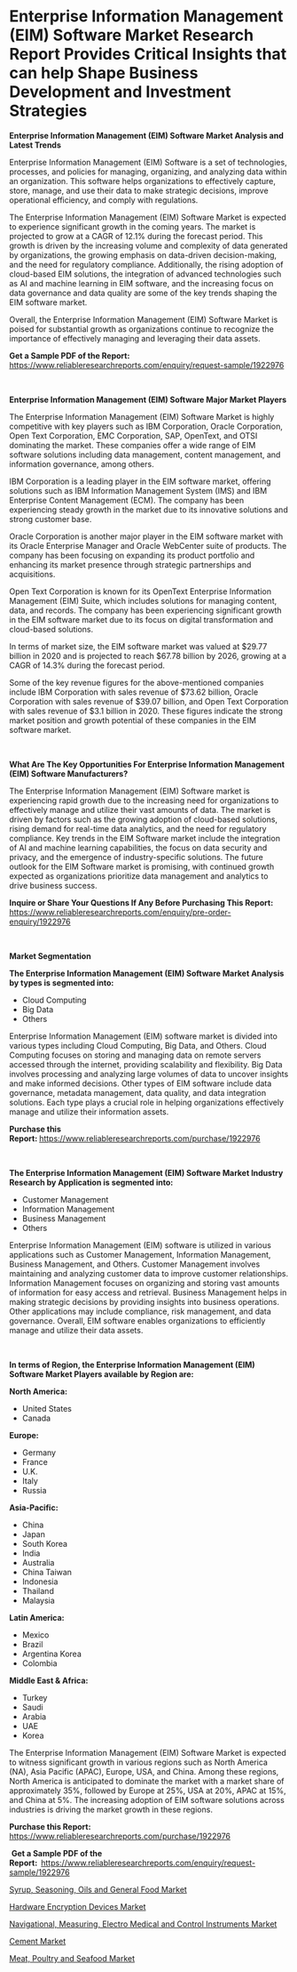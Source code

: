 <p><h1>Enterprise Information Management (EIM) Software Market Research Report Provides Critical Insights that can help Shape Business Development and Investment Strategies</h1></p><p><strong>Enterprise Information Management (EIM) Software Market Analysis and Latest Trends</strong></p>
<p><p>Enterprise Information Management (EIM) Software is a set of technologies, processes, and policies for managing, organizing, and analyzing data within an organization. This software helps organizations to effectively capture, store, manage, and use their data to make strategic decisions, improve operational efficiency, and comply with regulations.</p><p>The Enterprise Information Management (EIM) Software Market is expected to experience significant growth in the coming years. The market is projected to grow at a CAGR of 12.1% during the forecast period. This growth is driven by the increasing volume and complexity of data generated by organizations, the growing emphasis on data-driven decision-making, and the need for regulatory compliance. Additionally, the rising adoption of cloud-based EIM solutions, the integration of advanced technologies such as AI and machine learning in EIM software, and the increasing focus on data governance and data quality are some of the key trends shaping the EIM software market.</p><p>Overall, the Enterprise Information Management (EIM) Software Market is poised for substantial growth as organizations continue to recognize the importance of effectively managing and leveraging their data assets.</p></p>
<p><strong>Get a Sample PDF of the Report:&nbsp;</strong> <a href="https://www.reliableresearchreports.com/enquiry/request-sample/1922976">https://www.reliableresearchreports.com/enquiry/request-sample/1922976</a></p>
<p>&nbsp;</p>
<p><strong>Enterprise Information Management (EIM) Software Major Market Players</strong></p>
<p><p>The Enterprise Information Management (EIM) Software Market is highly competitive with key players such as IBM Corporation, Oracle Corporation, Open Text Corporation, EMC Corporation, SAP, OpenText, and OTSI dominating the market. These companies offer a wide range of EIM software solutions including data management, content management, and information governance, among others.</p><p>IBM Corporation is a leading player in the EIM software market, offering solutions such as IBM Information Management System (IMS) and IBM Enterprise Content Management (ECM). The company has been experiencing steady growth in the market due to its innovative solutions and strong customer base.</p><p>Oracle Corporation is another major player in the EIM software market with its Oracle Enterprise Manager and Oracle WebCenter suite of products. The company has been focusing on expanding its product portfolio and enhancing its market presence through strategic partnerships and acquisitions.</p><p>Open Text Corporation is known for its OpenText Enterprise Information Management (EIM) Suite, which includes solutions for managing content, data, and records. The company has been experiencing significant growth in the EIM software market due to its focus on digital transformation and cloud-based solutions.</p><p>In terms of market size, the EIM software market was valued at $29.77 billion in 2020 and is projected to reach $67.78 billion by 2026, growing at a CAGR of 14.3% during the forecast period.</p><p>Some of the key revenue figures for the above-mentioned companies include IBM Corporation with sales revenue of $73.62 billion, Oracle Corporation with sales revenue of $39.07 billion, and Open Text Corporation with sales revenue of $3.1 billion in 2020. These figures indicate the strong market position and growth potential of these companies in the EIM software market.</p></p>
<p>&nbsp;</p>
<p><strong>What Are The Key Opportunities For Enterprise Information Management (EIM) Software Manufacturers?</strong></p>
<p><p>The Enterprise Information Management (EIM) Software market is experiencing rapid growth due to the increasing need for organizations to effectively manage and utilize their vast amounts of data. The market is driven by factors such as the growing adoption of cloud-based solutions, rising demand for real-time data analytics, and the need for regulatory compliance. Key trends in the EIM Software market include the integration of AI and machine learning capabilities, the focus on data security and privacy, and the emergence of industry-specific solutions. The future outlook for the EIM Software market is promising, with continued growth expected as organizations prioritize data management and analytics to drive business success.</p></p>
<p><strong>Inquire or Share Your Questions If Any Before Purchasing This Report:</strong> <a href="https://www.reliableresearchreports.com/enquiry/pre-order-enquiry/1922976">https://www.reliableresearchreports.com/enquiry/pre-order-enquiry/1922976</a></p>
<p>&nbsp;</p>
<p><strong>Market Segmentation</strong></p>
<p><strong>The Enterprise Information Management (EIM) Software Market Analysis by types is segmented into:</strong></p>
<p><ul><li>Cloud Computing</li><li>Big Data</li><li>Others</li></ul></p>
<p><p>Enterprise Information Management (EIM) software market is divided into various types including Cloud Computing, Big Data, and Others. Cloud Computing focuses on storing and managing data on remote servers accessed through the internet, providing scalability and flexibility. Big Data involves processing and analyzing large volumes of data to uncover insights and make informed decisions. Other types of EIM software include data governance, metadata management, data quality, and data integration solutions. Each type plays a crucial role in helping organizations effectively manage and utilize their information assets.</p></p>
<p><strong>Purchase this Report:&nbsp;</strong><a href="https://www.reliableresearchreports.com/purchase/1922976">https://www.reliableresearchreports.com/purchase/1922976</a></p>
<p>&nbsp;</p>
<p><strong>The Enterprise Information Management (EIM) Software Market Industry Research by Application is segmented into:</strong></p>
<p><ul><li>Customer Management</li><li>Information Management</li><li>Business Management</li><li>Others</li></ul></p>
<p><p>Enterprise Information Management (EIM) software is utilized in various applications such as Customer Management, Information Management, Business Management, and Others. Customer Management involves maintaining and analyzing customer data to improve customer relationships. Information Management focuses on organizing and storing vast amounts of information for easy access and retrieval. Business Management helps in making strategic decisions by providing insights into business operations. Other applications may include compliance, risk management, and data governance. Overall, EIM software enables organizations to efficiently manage and utilize their data assets.</p></p>
<p>&nbsp;</p>
<p><strong>In terms of Region, the Enterprise Information Management (EIM) Software Market Players available by Region are:</strong></p>
<p>
    <p> <strong> North America: </strong>
        <ul>
            <li>United States</li>
            <li>Canada</li>
        </ul>
        </p> 
    <p> <strong> Europe: </strong>
        <ul>
            <li>Germany</li>
            <li>France</li>
            <li>U.K.</li>
            <li>Italy</li>
            <li>Russia</li>
        </ul>
        </p> 
    <p> <strong> Asia-Pacific: </strong>
        <ul>
            <li>China</li>
            <li>Japan</li>
            <li>South Korea</li>
            <li>India</li>
            <li>Australia</li>
            <li>China Taiwan</li>
            <li>Indonesia</li>
            <li>Thailand</li>
            <li>Malaysia</li>
        </ul>
        </p> 
    <p> <strong> Latin America: </strong>
        <ul>
            <li>Mexico</li>
            <li>Brazil</li>
            <li>Argentina Korea</li>
            <li>Colombia</li>
        </ul>
        </p> 
    <p> <strong> Middle East & Africa: </strong>
        <ul>
            <li>Turkey</li>
            <li>Saudi</li>
            <li>Arabia</li>
            <li>UAE</li>
            <li>Korea</li>
        </ul>
    </p>
    </p>
<p><p>The Enterprise Information Management (EIM) Software Market is expected to witness significant growth in various regions such as North America (NA), Asia Pacific (APAC), Europe, USA, and China. Among these regions, North America is anticipated to dominate the market with a market share of approximately 35%, followed by Europe at 25%, USA at 20%, APAC at 15%, and China at 5%. The increasing adoption of EIM software solutions across industries is driving the market growth in these regions.</p></p>
<p><strong>Purchase this Report: </strong><a href="https://www.reliableresearchreports.com/purchase/1922976">https://www.reliableresearchreports.com/purchase/1922976</a></p>
<p>&nbsp;<strong>Get a Sample PDF of the Report:&nbsp;&nbsp;</strong><a href="https://www.reliableresearchreports.com/enquiry/request-sample/1922976">https://www.reliableresearchreports.com/enquiry/request-sample/1922976</a></p>
<p><strong></strong></p>
<p><p><a href="https://confirmed-shield-e13.notion.site/Syrup-Seasoning-Oils-and-General-Food-Market-Analysis-Examines-its-Scope-on-Growth-Opportunities--c21ba6ee47fb47a295a05f8cd43cf9d3">Syrup, Seasoning, Oils and General Food Market</a></p><p><a href="https://view.publitas.com/reportprime-1/hardware-encryption-devices-market-size-growth-outlook-from-2024-to-2031-projecting-at-markets-trends-analysis-by-application-regional-outlook-and-revenue/">Hardware Encryption Devices Market</a></p><p><a href="https://sore-arch-6db.notion.site/Navigational-Measuring-Electro-Medical-and-Control-Instruments-Market-Research-Report-Provides-tho-ebcbed18b42d490ba5878d85630af5dd">Navigational, Measuring, Electro Medical and Control Instruments Market</a></p><p><a href="https://view.publitas.com/reportprime-1/cement-market-provides-detailed-segmentation-of-this-market-based-on-type-application-and-region-and-forecast-for-the-period-from-2024-2031/">Cement Market</a></p><p><a href="https://funky-papaya-cf4.notion.site/Meat-Poultry-and-Seafood-Market-Challenges-Opportunities-and-Growth-Drivers-and-Major-Market-Pla-017e8c37f1654fde83a4a2834e71a76c">Meat, Poultry and Seafood Market</a></p></p>